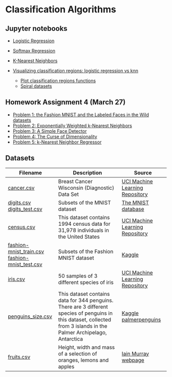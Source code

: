 # Classification Algorithms

## Jupyter notebooks

- [Logistic Regression](https://nbviewer.jupyter.org/github/um-perez-alvaro/Data-Science-Theory/blob/master/Jupyter%20Notebooks/Classification%20algorithms/notebooks/Logistic%20Regression.ipynb)
  
- [Softmax Regression](https://nbviewer.org/github/um-perez-alvaro/Data-Science-Theory/blob/master/Jupyter%20Notebooks/Classification%20algorithms/notebooks/Softmax%20Regression.ipynb)
- [K-Nearest Neighbors](https://nbviewer.org/github/um-perez-alvaro/Data-Science-Theory/blob/master/Jupyter%20Notebooks/Classification%20algorithms/notebooks/k-Nearest%20Neighbors.ipynb)
- [Visualizing classification regions: logistic regression vs knn](https://nbviewer.org/github/um-perez-alvaro/Data-Science-Theory/blob/master/Jupyter%20Notebooks/Classification%20algorithms/notebooks/Visualizing%20classification%20regions.ipynb)
  - [Plot classification regions functions](https://github.com/um-perez-alvaro/Data-Science-Theory/blob/master/Jupyter%20Notebooks/Classification%20algorithms/notebooks/plot%20classification%20regions%20functions.ipynb)
  - [Spiral datasets](https://github.com/um-perez-alvaro/Data-Science-Theory/blob/master/Jupyter%20Notebooks/Classification%20algorithms/notebooks/spirals%20dataset.ipynb)

## Homework Assignment 4 (March 27)
- [Problem 1: the Fashion MNIST and the Labeled Faces in the Wild datasets](https://nbviewer.org/github/um-perez-alvaro/Data-Science-Theory/blob/master/Jupyter%20Notebooks/Classification%20algorithms/homework/Problem%201.ipynb)
- [Problem 2: Exponentially Weighted k-Nearest Neighbors](https://nbviewer.org/github/um-perez-alvaro/Data-Science-Theory/blob/master/Jupyter%20Notebooks/Classification%20algorithms/homework/Problem%202.ipynb)
- [Problem 3: A Simple Face Detector](https://nbviewer.org/github/um-perez-alvaro/Data-Science-Theory/blob/master/Jupyter%20Notebooks/Classification%20algorithms/homework/Problem%203.ipynb)
- [Problem 4: The Curse of Dimensionality](https://github.com/um-perez-alvaro/Data-Science-Theory/blob/master/Jupyter%20Notebooks/Classification%20algorithms/homework/Problem%204.ipynb)
- [Problem 5: k-Nearest Neighbor Regressor](https://nbviewer.org/github/um-perez-alvaro/Data-Science-Theory/blob/master/Jupyter%20Notebooks/Classification%20algorithms/homework/Problem%205.ipynb)

## Datasets
Filename | Description |  Source
--- | --- |  --- 
[cancer.csv](https://raw.githubusercontent.com/um-perez-alvaro/Data-Science-Theory/master/Data/cancer.csv) | Breast Cancer Wisconsin (Diagnostic) Data Set | [UCI Machine Learning Repository](https://archive.ics.uci.edu/ml/datasets/Breast+Cancer+Wisconsin+(Diagnostic))
[digits.csv](https://raw.githubusercontent.com/um-perez-alvaro/Data-Science-Theory/master/Data/digits.csv) </br> [digits_test.csv](https://raw.githubusercontent.com/um-perez-alvaro/Data-Science-Theory/master/Data/digits_test.csv) | Subsets of the MNIST dataset | [The MNIST database](http://yann.lecun.com/exdb/mnist/)
[census.csv]() | This dataset contains 1994 census data for 31,978 individuals in the United States | [UCI Machine Learning Repository](http://archive.ics.uci.edu/ml/datasets/Adult)
[fashion-mnist_train.csv](https://raw.githubusercontent.com/um-perez-alvaro/Data-Science-Theory/master/Data/fashion-mnist_train.csv) </br> [fashion-mnist_test.csv](https://raw.githubusercontent.com/um-perez-alvaro/Data-Science-Theory/master/Data/fashion-mnist_test.csv) | Subsets of the Fashion MNIST dataset | [Kaggle](https://www.kaggle.com/c/insar-fashion-mnist-challenge)
[iris.csv](https://raw.githubusercontent.com/um-perez-alvaro/Data-Science-Practice-bis/master/Data/iris.csv) | 50 samples of 3 different species of iris | [UCI Machine Learning Repository](https://archive.ics.uci.edu/ml/datasets/iris)
[penguins_size.csv](https://raw.githubusercontent.com/um-perez-alvaro/Data-Science-Theory/master/Data/penguins_size.csv) | This dataset contains data for 344 penguins. There are 3 different species of penguins in this dataset, collected from 3 islands in the Palmer Archipelago, Antarctica | [Kaggle](https://www.kaggle.com/parulpandey/palmer-archipelago-antarctica-penguin-data) </br> [palmerpenguins](https://allisonhorst.github.io/palmerpenguins/)
[fruits.csv](https://raw.githubusercontent.com/um-perez-alvaro/Data-Science-Theory/master/Data/fruits.csv) | Height, width and mass of a selection of oranges, lemons and apples | [Iain Murray webpage](http://homepages.inf.ed.ac.uk/imurray2/teaching/oranges_and_lemons/)
